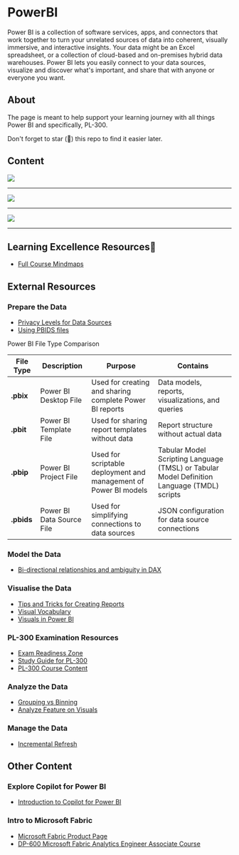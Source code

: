 # PowerBI
Power BI is a collection of software services, apps, and connectors that work together to turn your unrelated sources of data into coherent, visually immersive, and interactive insights. Your data might be an Excel spreadsheet, or a collection of cloud-based and on-premises hybrid data warehouses. Power BI lets you easily connect to your data sources, visualize and discover what's important, and share that with anyone or everyone you want.

## About

The page is meant to help support your learning journey with all things Power BI and specifically, PL-300.

Don't forget to star (🌟) this repo to find it easier later.

## Content


<img src="https://ForTheLoveOfLearning.github.io/PL-300_Day_1.svg">

-------------------------------------


<img src="https://ForTheLoveOfLearning.github.io/PL-300_Day_2.svg">

---------------------------------------


<img src="https://ForTheLoveOfLearning.github.io/PL-300_Day_3.svg">

--------------------------------------




  
## Learning Excellence Resources📒
- [Full Course Mindmaps](https://azurebrainwave.github.io/?id=power-bi-data-analyst-associate-pl-300-mindmaps)

## External Resources

### Prepare the Data
- [Privacy Levels for Data Sources](https://learn.microsoft.com/en-us/power-bi/enterprise/desktop-privacy-levels)
- [Using PBIDS files](https://learn.microsoft.com/en-us/power-bi/connect-data/desktop-data-sources#use-pbids-files-to-get-data)

Power BI File Type Comparison

| **File Type** | **Description** | **Purpose** | **Contains** |
|---------------|-----------------|-------------|--------------|
| **.pbix**     | Power BI Desktop File | Used for creating and sharing complete Power BI reports | Data models, reports, visualizations, and queries
| **.pbit**     | Power BI Template File | Used for sharing report templates without data | Report structure without actual data
| **.pbip**     | Power BI Project File | Used for scriptable deployment and management of Power BI models | Tabular Model Scripting Language (TMSL) or Tabular Model Definition Language (TMDL) scripts
| **.pbids**    | Power BI Data Source File | Used for simplifying connections to data sources | JSON configuration for data source connections |


### Model the Data
- [Bi-directional relationships and ambiguity in DAX](https://www.sqlbi.com/articles/bidirectional-relationships-and-ambiguity-in-dax/)

### Visualise the Data
- [Tips and Tricks for Creating Reports](https://learn.microsoft.com/en-us/power-bi/create-reports/desktop-tips-and-tricks-for-creating-reports)
- [Visual Vocabulary](https://community.fabric.microsoft.com/t5/Data-Stories-Gallery/bd-p/DataStoriesGallery)
- [Visuals in Power BI](https://learn.microsoft.com/en-us/power-bi/visuals/power-bi-visualization-types-for-reports-and-q-and-a)

### PL-300 Examination Resources
- [Exam Readiness Zone](https://learn.microsoft.com/en-us/shows/exam-readiness-zone/?terms=pl-300)
- [Study Guide for PL-300](https://learn.microsoft.com/en-us/credentials/certifications/resources/study-guides/pl-300)
- [PL-300 Course Content](https://aka.ms/pl300)

### Analyze the Data
- [Grouping vs Binning](https://learn.microsoft.com/en-us/power-bi/create-reports/desktop-grouping-and-binning)
- [Analyze Feature on Visuals](https://learn.microsoft.com/en-us/power-bi/consumer/end-user-analyze-visuals)

### Manage the Data
- [Incremental Refresh](https://learn.microsoft.com/en-us/power-bi/connect-data/incremental-refresh-configure)

## Other Content
### Explore Copilot for Power BI
- [Introduction to Copilot for Power BI](https://learn.microsoft.com/en-us/power-bi/create-reports/copilot-introduction?ns-enrollment-type=Collection&ns-enrollment-id=nq2bdzdox7pr2)

### Intro to Microsoft Fabric
- [Microsoft Fabric Product Page](https://www.microsoft.com/en-us/microsoft-fabric?msockid=186ce81abd2b6726173bfcc9bc29666a)
- [DP-600 Microsoft Fabric Analytics Engineer Associate Course](https://learn.microsoft.com/en-us/training/courses/dp-600t00)


